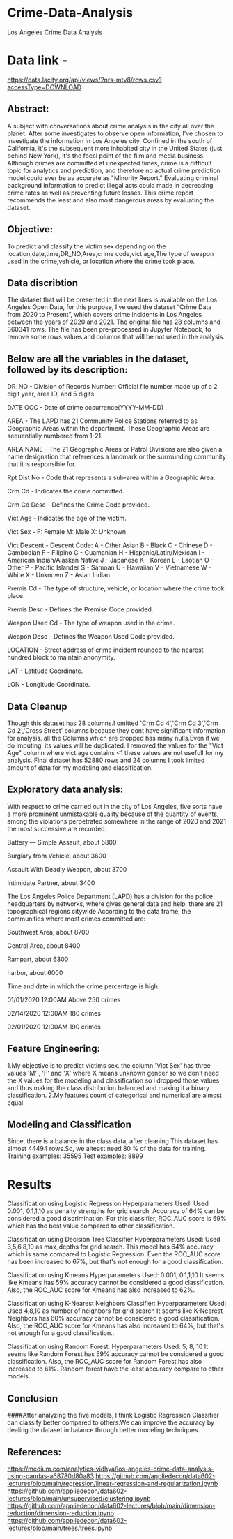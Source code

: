 # Crime-Data-Analysis
Los Angeles Crime Data Analysis
# Data link -
https://data.lacity.org/api/views/2nrs-mtv8/rows.csv?accessType=DOWNLOAD

## Abstract:
A subject with conversations about crime analysis in the city all over the planet. After some investigates to observe open information, I've chosen to investigate the information in Los Angeles city. Confined in the south of California, it's the subsequent more inhabited city in the United States (just behind New York), it's the focal point of the film and media business.
Although crimes are committed at unexpected times, crime is a difficult topic for analytics and prediction, and therefore no actual crime prediction model could ever be as accurate as "Minority Report." 
Evaluating criminal background information to predict illegal acts could made in decreasing crime rates as well as preventing future losses. 
This crime report recommends the least and also most dangerous areas by evaluating the dataset.

## Objective:
To predict and classify the victim sex depending on the location,date,time,DR_NO,Area,crime code,vict age,The type of weapon used in the crime,vehicle, or location where the crime took place.

## Data discribtion
The dataset that will be presented in the next lines is available on the Los Angeles Open Data, for this purpose, I’ve used the dataset “Crime Data from 2020 to Present”, which covers crime incidents in Los Angeles between the years of 2020 and 2021. The original file has 28 columns and 360341 rows. The file has been pre-processed in Jupyter Notebook, to remove some rows values and columns that will be not used in the analysis.

## Below are all the variables in the dataset, followed by its description:
DR_NO - Division of Records Number: Official file number made up of a 2 digit year, area ID, and 5 digits.

DATE OCC - Date of crime occurrence(YYYY-MM-DD)

AREA - The LAPD has 21 Community Police Stations referred to as Geographic Areas within the department. These Geographic Areas are sequentially numbered from 1-21.

AREA NAME - The 21 Geographic Areas or Patrol Divisions are also given a name designation that references a landmark or the surrounding community that it is responsible for.

Rpt Dist No - Code that represents a sub-area within a Geographic Area.

Crm Cd - Indicates the crime committed.

Crm Cd Desc - Defines the Crime Code provided.

Vict Age - Indicates the age of the victim.

Vict Sex - F: Female M: Male X: Unknown

Vict Descent - Descent Code: A - Other Asian B - Black C - Chinese D - Cambodian F - Filipino G - Guamanian H - Hispanic/Latin/Mexican I - American Indian/Alaskan Native J - Japanese K - Korean L - Laotian O - Other P - Pacific Islander S - Samoan U - Hawaiian V - Vietnamese W - White X - Unknown Z - Asian Indian

Premis Cd - The type of structure, vehicle, or location where the crime took place.

Premis Desc - Defines the Premise Code provided.

Weapon Used Cd - The type of weapon used in the crime.

Weapon Desc - Defines the Weapon Used Code provided.

LOCATION - Street address of crime incident rounded to the nearest hundred block to maintain anonymity.

LAT - Latitude Coordinate. 

LON - Longitude Coordinate.

## Data Cleanup

Though this dataset has 28 columns.I omitted 'Crm Cd 4','Crm Cd 3','Crm Cd 2','Cross Street' columns because they dont have significant information for analysis.
all the Columns which are dropped  has many nulls.Even if we do imputing, its values will be duplicated. I removed the values for the "Vict Age" column where vict age contains <1 these values are not usefull for my analysis. Final dataset has 52880 rows and 24 columns I took limited amount of data for my modeling and classification.

## Exploratory data analysis:

With respect to crime carried out in the city of Los Angeles, five sorts have a more prominent unmistakable quality because of the quantity of events, among the violations perpetrated somewhere in the range of 2020 and 2021 the most successive are recorded:

Battery — Simple Assault, about 5800

Burglary from Vehicle, about 3600

Assault With Deadly Weapon, about 3700

Intimidate Partner, about 3400

The Los Angeles Police Department (LAPD) has a division for the police headquarters by networks, where gives general data and help, there are 21 topographical regions citywide According to the data frame, the communities where most crimes committed are:

Southwest Area, about 8700

Central Area, about 8400

Rampart, about 6300

harbor, about 6000

Time and date in which the crime percentage is high:

01/01/2020 12:00AM Above 250 crimes

02/14/2020 12:00AM 180 crimes

02/01/2020 12:00AM 190 crimes


## Feature Engineering:

1.My objective is to predict victims sex. the column 'Vict Sex' has three values 'M' , 'F' and 'X' where X means unknown gender so we don't need the X values for the modeling and classification so i dropped those values and thus making the class distribution balanced and making it a binary classification.
2.My features count of categorical and numerical are almost equal.


## Modeling and Classification

Since, there is a balance in the class data, after cleaning This dataset has almost 44494 rows.So, we alteast need 80 % of the data for training.
Training examples: 35595
Test examples: 8899

# Results
Classification using Logistic Regression
Hyperparameters Used: Used 0.001, 0.1,1,10 as penalty strengths for grid search.
Accuracy of 64% can be considered a good discrimination.
For this classifier, ROC_AUC score is 69% which has the best value compared to other classification.

Classification using Decision Tree Classifier
Hyperparameters Used: Used 3,5,6,8,10 as max_depths for grid search.
This model has 64% accuracy which is same compared to Logistic Regression.
Even the ROC_AUC score has been increased to 67%, but that's not enough for a good classification.

Classification using Kmeans
Hyperparameters Used:  0.001, 0.1,1,10 
It seems like Kmeans has 59% accuracy cannot be considered a good classification.
Also, the ROC_AUC score for Kmeans has also increased to 62%.

Classification using K-Nearest Neighbors Classifier:
Hyperparameters Used: Used 4,8,10 as number of neighbors for grid search
It seems like K-Nearest Neighbors has 60% accuracy cannot be considered a good classification.
Also, the ROC_AUC score for Kmeans has also increased to 64%, but that's not enough for a good classification..

Classification using Random Forest:
Hyperparameters Used:  5, 8, 10 
It seems like Random Forest has 59% accuracy cannot be considered a good classification.
Also, the ROC_AUC score for Random Forest has also increased to 61%. Random forest have the least accuracy compare to other models.

## Conclusion
####After analyzing the five models, I think Logistic Regression Classifier can classify better compared to others.We can improve the accuracy by dealing the dataset imbalance through better modeling techniques.




## References:
https://medium.com/analytics-vidhya/los-angeles-crime-data-analysis-using-pandas-a68780d80a83
https://github.com/appliedecon/data602-lectures/blob/main/regression/linear-regression-and-regularization.ipynb
https://github.com/appliedecon/data602-lectures/blob/main/unsupervised/clustering.ipynb
https://github.com/appliedecon/data602-lectures/blob/main/dimension-reduction/dimension-reduction.ipynb
https://github.com/appliedecon/data602-lectures/blob/main/trees/trees.ipynb

